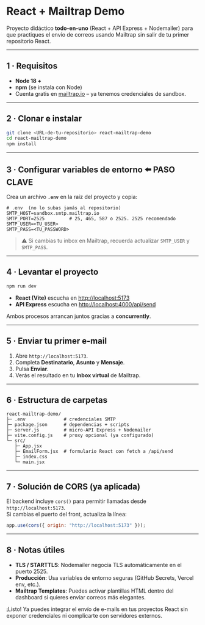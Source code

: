 
# React + Mailtrap Demo

Proyecto didáctico **todo-en-uno** (React + API Express + Nodemailer) para que practiques el envío de correos usando Mailtrap sin salir de tu primer repositorio React.

---

## 1 · Requisitos

* **Node 18 +**  
* **npm** (se instala con Node)  
* Cuenta gratis en [mailtrap.io](https://mailtrap.io/) – ya tenemos credenciales de sandbox.

---

## 2 · Clonar e instalar

```bash
git clone <URL-de-tu-repositorio> react-mailtrap-demo
cd react-mailtrap-demo
npm install
```

---

## 3 · Configurar variables de entorno  ⬅️ **PASO CLAVE**

Crea un archivo **`.env`** en la raíz del proyecto y copia:

```
# .env  (no lo subas jamás al repositorio)
SMTP_HOST=sandbox.smtp.mailtrap.io
SMTP_PORT=2525         # 25, 465, 587 o 2525. 2525 recomendado
SMTP_USER=<TU_USER>
SMTP_PASS=<TU_PASSWORD>
```

> ⚠️ Si cambias tu inbox en Mailtrap, recuerda actualizar `SMTP_USER` y `SMTP_PASS`.

---

## 4 · Levantar el proyecto

```bash
npm run dev
```

* **React (Vite)** escucha en <http://localhost:5173>  
* **API Express** escucha en <http://localhost:4000/api/send>

Ambos procesos arrancan juntos gracias a **concurrently**.

---

## 5 · Enviar tu primer e-mail

1. Abre `http://localhost:5173`.  
2. Completa **Destinatario**, **Asunto** y **Mensaje**.  
3. Pulsa **Enviar**.  
4. Verás el resultado en tu **Inbox virtual** de Mailtrap.

---

## 6 · Estructura de carpetas

```
react-mailtrap-demo/
├─ .env              # credenciales SMTP
├─ package.json      # dependencias + scripts
├─ server.js         # micro-API Express + Nodemailer
├─ vite.config.js    # proxy opcional (ya configurado)
└─ src/
   ├─ App.jsx
   ├─ EmailForm.jsx  # formulario React con fetch a /api/send
   ├─ index.css
   └─ main.jsx
```

---

## 7 · Solución de CORS (ya aplicada)

El backend incluye `cors()` para permitir llamadas desde `http://localhost:5173`.  
Si cambias el puerto del front, actualiza la línea:

```js
app.use(cors({ origin: "http://localhost:5173" }));
```

---

## 8 · Notas útiles

* **TLS / STARTTLS**: Nodemailer negocia TLS automáticamente en el puerto 2525.  
* **Producción**: Usa variables de entorno seguras (GitHub Secrets, Vercel env, etc.).  
* **Mailtrap Templates**: Puedes activar plantillas HTML dentro del dashboard si quieres enviar correos más elegantes.

¡Listo! Ya puedes integrar el envío de e-mails en tus proyectos React sin exponer credenciales ni complicarte con servidores externos.
